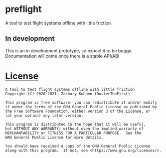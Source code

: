 # preflight
A tool to test flight systems offline with little friction

## In development
This is an in development prototype, so expect it to be buggy.
Documentation will come once there is a stable API/ABI


# [License](LICENSE.md)
    A tool to test flight systems offline with little friction
    Copyright (C) 2020-2021  Zachary Kohnen (DusterTheFirst)

    This program is free software: you can redistribute it and/or modify
    it under the terms of the GNU General Public License as published by
    the Free Software Foundation, either version 3 of the License, or
    (at your option) any later version.

    This program is distributed in the hope that it will be useful,
    but WITHOUT ANY WARRANTY; without even the implied warranty of
    MERCHANTABILITY or FITNESS FOR A PARTICULAR PURPOSE.  See the
    GNU General Public License for more details.

    You should have received a copy of the GNU General Public License
    along with this program.  If not, see <https://www.gnu.org/licenses/>.